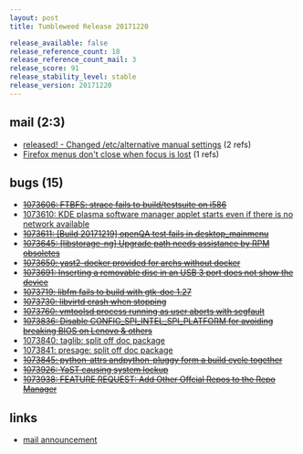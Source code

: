 ```yaml
---
layout: post
title: Tumbleweed Release 20171220

release_available: false
release_reference_count: 18
release_reference_count_mail: 3
release_score: 91
release_stability_level: stable
release_version: 20171220
---
```


## mail (2:3)

- [released! - Changed /etc/alternative manual settings](https://lists.opensuse.org/opensuse-factory/2017-12/msg00305.html) (2 refs)
- [Firefox menus don't close when focus is lost](https://lists.opensuse.org/opensuse-factory/2017-12/msg00353.html) (1 refs)

## bugs (15)

<!--more-->

- ~~[1073606: FTBFS: strace fails to build/testsuite on i586](https://bugzilla.opensuse.org/show_bug.cgi?id=1073606)~~
- [1073610: KDE plasma software manager applet starts even if there is no network available](https://bugzilla.opensuse.org/show_bug.cgi?id=1073610)
- ~~[1073611: \[Build 20171219\] openQA test fails in desktop_mainmenu](https://bugzilla.opensuse.org/show_bug.cgi?id=1073611)~~
- ~~[1073645: \[libstorage-ng\] Upgrade path needs assistance by RPM obsoletes](https://bugzilla.opensuse.org/show_bug.cgi?id=1073645)~~
- ~~[1073650: yast2-docker provided for archs without docker](https://bugzilla.opensuse.org/show_bug.cgi?id=1073650)~~
- ~~[1073691: Inserting a removable disc in an USB 3 port does not show the device](https://bugzilla.opensuse.org/show_bug.cgi?id=1073691)~~
- ~~[1073719: libfm fails to build with gtk-doc 1.27](https://bugzilla.opensuse.org/show_bug.cgi?id=1073719)~~
- ~~[1073730: libvirtd crash when stopping](https://bugzilla.opensuse.org/show_bug.cgi?id=1073730)~~
- ~~[1073760: vmtoolsd process running as user aborts with segfault](https://bugzilla.opensuse.org/show_bug.cgi?id=1073760)~~
- ~~[1073836: Disable CONFIG_SPI_INTEL_SPI_PLATFORM for avoiding breaking BIOS on Lenovo & others](https://bugzilla.opensuse.org/show_bug.cgi?id=1073836)~~
- [1073840: taglib: split off doc package](https://bugzilla.opensuse.org/show_bug.cgi?id=1073840)
- [1073841: presage: split off doc package](https://bugzilla.opensuse.org/show_bug.cgi?id=1073841)
- ~~[1073845: python-attrs andpython-pluggy form a build cycle together](https://bugzilla.opensuse.org/show_bug.cgi?id=1073845)~~
- ~~[1073926: YaST causing system lockup](https://bugzilla.opensuse.org/show_bug.cgi?id=1073926)~~
- ~~[1073938: FEATURE REQUEST: Add Other Offcial Repos to the Repo Manager](https://bugzilla.opensuse.org/show_bug.cgi?id=1073938)~~



## links

- [mail announcement](https://lists.opensuse.org/opensuse-factory/2017-12/msg00303.html)
